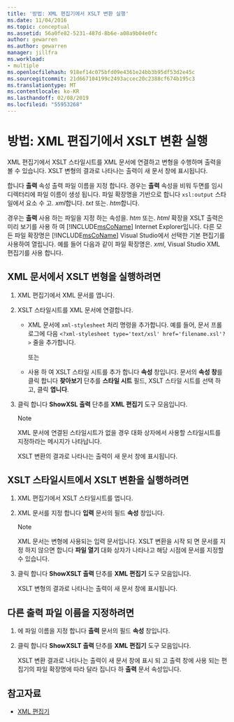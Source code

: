 ```yaml
---
title: '방법: XML 편집기에서 XSLT 변환 실행'
ms.date: 11/04/2016
ms.topic: conceptual
ms.assetid: 56a0fe82-5231-487d-8b6e-a08a9b04e0fc
author: gewarren
ms.author: gewarren
manager: jillfra
ms.workload:
- multiple
ms.openlocfilehash: 918ef14c075bfd09e4361e24bb3b95df53d2e45c
ms.sourcegitcommit: 21d667104199c2493accec20c2388cf674b195c3
ms.translationtype: MT
ms.contentlocale: ko-KR
ms.lasthandoff: 02/08/2019
ms.locfileid: "55953268"
---
```

# <a name="how-to-execute-an-xslt-transformation-from-the-xml-editor"></a>방법: XML 편집기에서 XSLT 변환 실행

XML 편집기에서 XSLT 스타일시트를 XML 문서에 연결하고 변형을 수행하며 출력을 볼 수 있습니다. XSLT 변형의 결과로 나타나는 출력이 새 문서 창에 표시됩니다.

합니다 **출력** 속성 출력 파일 이름을 지정 합니다. 경우는 **출력** 속성을 비워 두면를 임시 디렉터리에 파일 이름이 생성 됩니다. 파일 확장명을 기반으로 합니다 `xsl:output` 스타일에서 요소 수 고. *xml*합니다. *txt* 또는. *htm*합니다.

경우는 **출력** 사용 하는 파일을 지정 하는 속성을. *htm* 또는. *html* 확장을 XSLT 출력은 미리 보기를 사용 하 여 [!INCLUDE[msCoName](../xml-tools/includes/msconame_md.md)] Internet Explorer입니다. 다른 모든 파일 확장명은 [!INCLUDE[msCoName](../xml-tools/includes/msconame_md.md)] Visual Studio에서 선택한 기본 편집기를 사용하여 열립니다. 예를 들어 다음과 같이 파일 확장명은. *xml*, Visual Studio XML 편집기를 사용 합니다.

## <a name="to-execute-an-xslt-transformation-from-an-xml-document"></a>XML 문서에서 XSLT 변형을 실행하려면

1.  XML 편집기에서 XML 문서를 엽니다.

2.  XSLT 스타일시트를 XML 문서에 연결합니다.

    -   XML 문서에 `xml-stylesheet` 처리 명령을 추가합니다. 예를 들어, 문서 프롤로그에 다음 `<?xml-stylesheet type='text/xsl' href='filename.xsl'?>` 줄을 추가합니다.

         또는

    -   사용 하 여 XSLT 스타일 시트를 추가 합니다 **속성** 창입니다. 문서의 **속성 창**를 클릭 합니다 **찾아보기** 단추를 **스타일 시트** 필드, XSLT 스타일 시트를 선택 하 고, 클릭 **엽니다**.

3.  클릭 합니다 **ShowXSL 출력** 단추를 **XML 편집기** 도구 모음입니다.

    > [!NOTE]
    > XML 문서에 연결된 스타일시트가 없을 경우 대화 상자에서 사용할 스타일시트를 지정하라는 메시지가 나타납니다.
    >
    >  XSLT 변환의 결과로 나타나는 출력이 새 문서 창에 표시됩니다.

## <a name="to-execute-an-xslt-transformation-from-an-xslt-style-sheet"></a>XSLT 스타일시트에서 XSLT 변환을 실행하려면

1.  XML 편집기에서 XSLT 스타일시트를 엽니다.

2.  XML 문서를 지정 합니다 **입력** 문서의 필드 **속성** 창입니다.

    > [!NOTE]
    > XML 문서는 변형에 사용되는 입력 문서입니다. XSLT 변환을 시작 되 면 문서를 지정 하지 않으면 합니다 **파일 열기** 대화 상자가 나타나고 해당 시점에 문서를 지정할 수 있습니다.

3.  클릭 합니다 **ShowXSLT 출력** 단추를 **XML 편집기** 도구 모음입니다.

     XSLT 변형의 결과로 나타나는 출력이 새 문서 창에 표시됩니다.

## <a name="to-provide-a-different-output-file-name"></a>다른 출력 파일 이름을 지정하려면

1.  에 파일 이름을 지정 합니다 **출력** 문서의 필드 **속성** 창입니다.

2.  클릭 합니다 **ShowXSLT 출력** 단추를 **XML 편집기** 도구 모음입니다.

     XSLT 변환 결과로 나타나는 출력이 새 문서 창에 표시 되 고 출력 창에 사용 되는 편집기의 파일 확장명에 따라 달라 집니다 하 **출력** 문서 속성입니다.

## <a name="see-also"></a>참고자료

- [XML 편집기](../xml-tools/xml-editor.md)